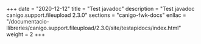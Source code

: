 +++
date        = "2020-12-12"
title       = "Test javadoc"
description = "Test javadoc canigo.support.fileupload 2.3.0"
sections    = "canigo-fwk-docs"
enllac		= "/documentacio-llibreries/canigo.support.fileupload/2.3.0/site/testapidocs/index.html"
weight		= 2
+++
